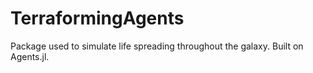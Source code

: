 # TerraformingAgents

Package used to simulate life spreading throughout the galaxy. Built on Agents.jl.
